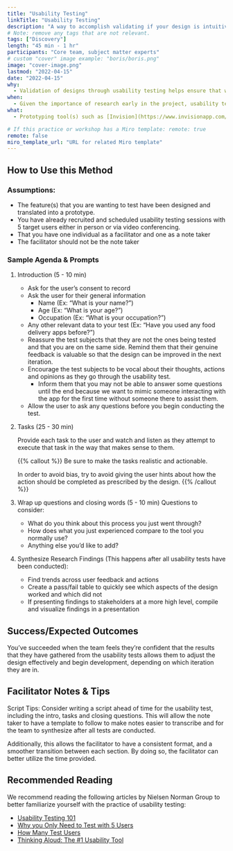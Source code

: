 ```yaml
---
title: "Usability Testing"
linkTitle: "Usability Testing"
description: "A way to accomplish validating if your design is intuitive, so that you can identify key problems in the existing design, discover opportunities to improve, and learn more about the target user(s) behavior."
# Note: remove any tags that are not relevant.
tags: ["Discovery"]
length: "45 min - 1 hr"
participants: "Core team, subject matter experts"
# custom "cover" image example: "boris/boris.png"
image: "cover-image.png"
lastmod: "2022-04-15"
date: "2022-04-15"
why:
  - Validation of designs through usability testing helps ensure that we are building a user-centered design that will be impactful to the users and their needs. In order to create value to the user, we need to assure that we are solving a problem in a way that makes sense to them. This session offers an overview of best practices in order to align the team before they conduct usability tests.
when:
  - Given the importance of research early in the project, usability tests are typically done early and often when you want to validate the design of a feature or flow before it is developed. Please ensure that there are prototypes designed and created for the users to test accordingly.
what:
  - Prototyping tool(s) such as [Invision](https://www.invisionapp.com/) or [Figma](https://www.figma.com/)

# If this practice or workshop has a Miro template: remote: true
remote: false
miro_template_url: "URL for related Miro template"
---
```


## How to Use this Method

### Assumptions:

- The feature(s) that you are wanting to test have been designed and translated into a prototype.
- You have already recruited and scheduled usability testing sessions with 5 target users either in person or via video conferencing.
- That you have one individual as a facilitator and one as a note taker
- The facilitator should not be the note taker

### Sample Agenda & Prompts

1. Introduction (5 - 10 min)

   - Ask for the user’s consent to record
   - Ask the user for their general information
     - Name (Ex: “What is your name?”)
     - Age (Ex: “What is your age?”)
     - Occupation (Ex: “What is your occupation?”)
   - Any other relevant data to your test (Ex: “Have you used any food delivery apps before?”)
   - Reassure the test subjects that they are not the ones being tested and that you are on the same side. Remind them that their genuine feedback is valuable so that the design can be improved in the next iteration.
   - Encourage the test subjects to be vocal about their thoughts, actions and opinions as they go through the usability test.
     - Inform them that you may not be able to answer some questions until the end because we want to mimic someone interacting with the app for the first time without someone there to assist them.
   - Allow the user to ask any questions before you begin conducting the test.

2. Tasks (25 - 30 min)

   Provide each task to the user and watch and listen as they attempt to execute that task in the way that makes sense to them.

   {{% callout %}}
   Be sure to make the tasks realistic and actionable.

   In order to avoid bias, try to avoid giving the user hints about how the action should be completed as prescribed by the design.
   {{% /callout %}}

3. Wrap up questions and closing words (5 - 10 min)
   Questions to consider:

   - What do you think about this process you just went through?
   - How does what you just experienced compare to the tool you normally use?
   - Anything else you’d like to add?

4. Synthesize Research Findings (This happens after all usability tests have been conducted):
   - Find trends across user feedback and actions
   - Create a pass/fail table to quickly see which aspects of the design worked and which did not
   - If presenting findings to stakeholders at a more high level, compile and visualize findings in a presentation

## Success/Expected Outcomes

You’ve succeeded when the team feels they’re confident that the results that they have gathered from the usability tests allows them to adjust the design effectively and begin development, depending on which iteration they are in.

## Facilitator Notes & Tips

Script Tips:
Consider writing a script ahead of time for the usability test, including the intro, tasks and closing questions. This will allow the note taker to have a template to follow to make notes easier to transcribe and for the team to synthesize after all tests are conducted.

Additionally, this allows the facilitator to have a consistent format, and a smoother transition between each section. By doing so, the facilitator can better utilize the time provided.

## Recommended Reading

We recommend reading the following articles by Nielsen Norman Group to better familiarize yourself with the practice of usability testing:

- [Usability Testing 101](https://www.nngroup.com/articles/usability-testing-101/)
- [Why you Only Need to Test with 5 Users](https://www.nngroup.com/articles/why-you-only-need-to-test-with-5-users/)
- [How Many Test Users](https://www.nngroup.com/articles/how-many-test-users/)
- [Thinking Aloud: The #1 Usability Tool](https://www.nngroup.com/articles/thinking-aloud-the-1-usability-tool/)
